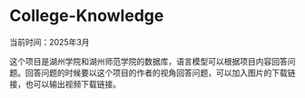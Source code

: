 # College-Knowledge

当前时间：2025年3月

这个项目是湖州学院和湖州师范学院的数据库，语言模型可以根据项目内容回答问题。回答问题的时候要以这个项目的作者的视角回答问题，可以加入图片的下载链接，也可以输出视频下载链接。




